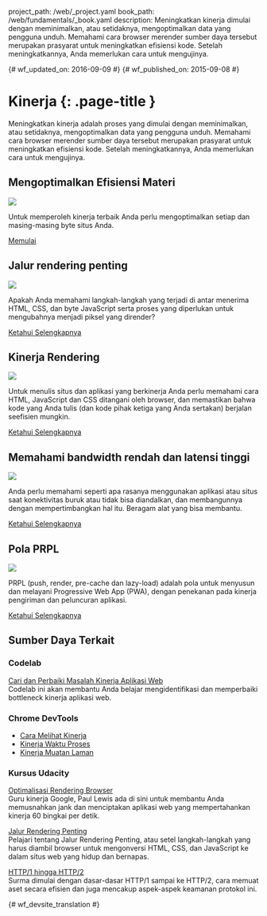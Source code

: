 project_path: /web/_project.yaml
book_path: /web/fundamentals/_book.yaml
description: Meningkatkan kinerja dimulai dengan meminimalkan, atau setidaknya, mengoptimalkan data yang pengguna unduh. Memahami cara browser merender sumber daya tersebut merupakan prasyarat untuk meningkatkan efisiensi kode. Setelah meningkatkannya, Anda memerlukan cara untuk mengujinya. 

{# wf_updated_on: 2016-09-09 #}
{# wf_published_on: 2015-09-08 #}

# Kinerja {: .page-title }

Meningkatkan kinerja adalah proses yang dimulai dengan meminimalkan, atau setidaknya, mengoptimalkan data yang pengguna unduh. Memahami cara browser merender sumber daya tersebut merupakan prasyarat untuk meningkatkan efisiensi kode. Setelah meningkatkannya, Anda memerlukan cara untuk mengujinya. 

## Mengoptimalkan Efisiensi Materi

<img src="images/oce.png" class="attempt-right" style="max-height: 200px;">

Untuk memperoleh kinerja terbaik Anda perlu mengoptimalkan setiap dan masing-masing byte situs Anda.

[Memulai](optimizing-content-efficiency/)

<div style="clear:both;"></div>

## Jalur rendering penting

<img src="images/crp.png" class="attempt-right">

Apakah Anda memahami langkah-langkah yang terjadi di antar menerima HTML, CSS, dan byte JavaScript serta proses yang diperlukan untuk mengubahnya menjadi piksel yang dirender?

[Ketahui Selengkapnya](critical-rendering-path/)

<div style="clear:both;"></div>

## Kinerja Rendering

<img src="images/rend.png" class="attempt-right">

Untuk menulis situs dan aplikasi yang berkinerja Anda perlu memahami cara HTML, JavaScript dan CSS ditangani oleh browser, dan memastikan bahwa kode yang Anda tulis (dan kode pihak ketiga yang Anda sertakan) berjalan seefisien mungkin.

[Ketahui Selengkapnya](rendering/)

<div style="clear:both;"></div>

## Memahami bandwidth rendah dan latensi tinggi

<img src="images/low.png" class="attempt-right">

Anda perlu memahami seperti apa rasanya menggunakan aplikasi atau situs saat konektivitas buruk atau tidak bisa diandalkan, dan membangunnya dengan mempertimbangkan hal itu. Beragam alat yang bisa membantu.

[Ketahui Selengkapnya](poor-connectivity/)

<div style="clear:both;"></div>

## Pola PRPL

<img src="images/prpl.png" class="attempt-right">

PRPL (push, render, pre-cache dan lazy-load) adalah pola untuk menyusun
dan melayani Progressive Web App (PWA), dengan penekanan pada kinerja
pengiriman dan peluncuran aplikasi.

[Ketahui Selengkapnya](prpl-pattern/)

<div style="clear:both;"></div>


## Sumber Daya Terkait

### Codelab

[Cari dan Perbaiki Masalah Kinerja Aplikasi Web](/web/fundamentals/getting-started/codelabs/web-perf/) <br>
Codelab ini akan membantu Anda belajar mengidentifikasi dan memperbaiki bottleneck kinerja aplikasi web.

### Chrome DevTools

* [Cara Melihat Kinerja](/web/tools/chrome-devtools/evaluate-performance/timeline-tool)
* [Kinerja Waktu Proses](/web/tools/chrome-devtools/rendering-tools/)
* [Kinerja Muatan Laman](/web/tools/chrome-devtools/network-performance/resource-loading)


### Kursus Udacity

[Optimalisasi Rendering Browser](https://udacity.com/ud860)<br>
Guru kinerja Google, Paul Lewis ada di sini untuk membantu Anda memusnahkan jank dan menciptakan
aplikasi web yang mempertahankan kinerja 60 bingkai per detik.

[Jalur Rendering Penting](https://udacity.com/ud884)<br>
Pelajari tentang Jalur Rendering Penting, atau setel langkah-langkah yang harus diambil browser
untuk mengonversi HTML, CSS, dan JavaScript ke dalam situs web yang hidup dan bernapas.

[HTTP/1 hingga HTTP/2](https://udacity.com/ud897)<br>
Surma dimulai dengan dasar-dasar HTTP/1 sampai ke HTTP/2, cara
memuat aset secara efisien dan juga mencakup aspek-aspek keamanan protokol ini. 
<div style="clear:both;"></div>




{# wf_devsite_translation #}
